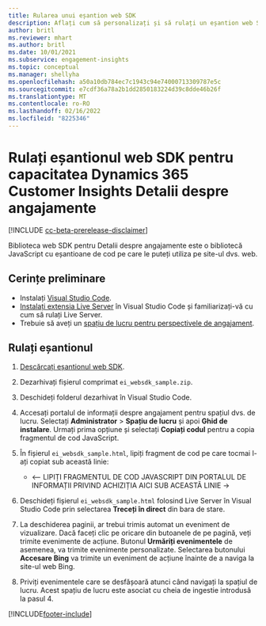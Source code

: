 ```yaml
---
title: Rularea unui eșantion web SDK
description: Aflați cum să personalizați și să rulați un eșantion web SDK.
author: britl
ms.reviewer: mhart
ms.author: britl
ms.date: 10/01/2021
ms.subservice: engagement-insights
ms.topic: conceptual
ms.manager: shellyha
ms.openlocfilehash: a50a10db784ec7c1943c94e74000713309787e5c
ms.sourcegitcommit: e7cdf36a78a2b1dd2850183224d39c8dde46b26f
ms.translationtype: MT
ms.contentlocale: ro-RO
ms.lasthandoff: 02/16/2022
ms.locfileid: "8225346"
---
```

# <a name="run-the-web-sdk-sample-for-dynamics-365-customer-insights-engagement-insights-capability"></a>Rulați eșantionul web SDK pentru capacitatea Dynamics 365 Customer Insights Detalii despre angajamente

[!INCLUDE [cc-beta-prerelease-disclaimer](includes/cc-beta-prerelease-disclaimer.md)]

Biblioteca web SDK pentru Detalii despre angajamente este o bibliotecă JavaScript cu eșantioane de cod pe care le puteți utiliza pe site-ul dvs. web.

## <a name="prerequisites"></a>Cerințe preliminare

- Instalați [Visual Studio Code](https://code.visualstudio.com/).
- [Instalați extensia Live Server](https://marketplace.visualstudio.com/items?itemName=ritwickdey.LiveServer) în Visual Studio Code și familiarizați-vă cu cum să rulați Live Server.
- Trebuie să aveți un [spațiu de lucru pentru perspectivele de angajament](create-workspace.md).

## <a name="run-sample"></a>Rulați eșantionul

1. [Descărcați eșantionul web SDK](https://download.pi.dynamics.com/sdk/EngagementInsightsSamples/ei_websdk_sample.zip).

1. Dezarhivați fișierul comprimat `ei_websdk_sample.zip`.

1. Deschideți folderul dezarhivat în Visual Studio Code.

1. Accesați portalul de informații despre angajament pentru spațiul dvs. de lucru. Selectați **Administrator** > **Spațiu de lucru**  și apoi **Ghid de instalare**. Urmați prima opțiune și selectați **Copiați codul** pentru a copia fragmentul de cod JavaScript.

1. În fișierul `ei_websdk_sample.html`, lipiți fragment de cod pe care tocmai l-ați copiat sub această linie:

   - <-- LIPIȚI FRAGMENTUL DE COD JAVASCRIPT DIN PORTALUL DE INFORMAȚII PRIVIND ACHIZIȚIA AICI SUB ACEASTĂ LINIE ->

1. Deschideți fișierul `ei_websdk_sample.html` folosind Live Server în Visual Studio Code prin selectarea **Treceți în direct** din bara de stare.

1. La deschiderea paginii, ar trebui trimis automat un eveniment de vizualizare. Dacă faceți clic pe oricare din butoanele de pe pagină, veți trimite evenimente de acțiune. Butonul **Urmăriți evenimentele** de asemenea, va trimite evenimente personalizate. Selectarea butonului **Accesare Bing** va trimite un eveniment de acțiune înainte de a naviga la site-ul web Bing.

1. Priviți evenimentele care se desfășoară atunci când navigați la spațiul de lucru. Acest spațiu de lucru este asociat cu cheia de ingestie introdusă la pasul 4.


[!INCLUDE[footer-include](../includes/footer-banner.md)]
